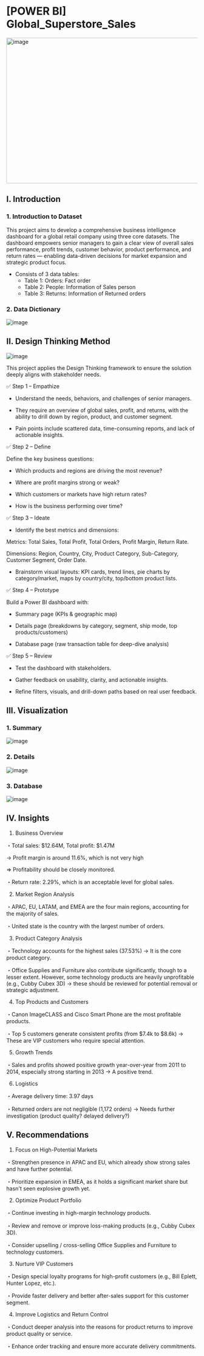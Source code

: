 # [POWER BI] Global_Superstore_Sales

<img width="960" height="383" alt="image" src="https://github.com/user-attachments/assets/92f55a0a-fa65-4fff-b706-5657cf91d9dc" />

## I. Introduction
### 1. Introduction to Dataset
This project aims to develop a comprehensive business intelligence dashboard for a global retail company using three core datasets.
The dashboard empowers senior managers to gain a clear view of overall sales performance, profit trends, customer behavior, product performance, and return rates — enabling data-driven decisions for market expansion and strategic product focus.
* Consists of 3 data tables:
  - Table 1: Orders: Fact order
  - Table 2: People: Information of Sales person
  - Table 3: Returns: Information of Returned orders

### 2. Data Dictionary

![image](https://github.com/user-attachments/assets/3ec09aea-f6f6-4b89-bb32-bf197a39fe02)

## II. Design Thinking Method

![image](https://github.com/user-attachments/assets/2dbcf783-46f6-4f09-8bb4-318f936548d9)

This project applies the Design Thinking framework to ensure the solution deeply aligns with stakeholder needs.

✅ Step 1 – Empathize
* Understand the needs, behaviors, and challenges of senior managers.

* They require an overview of global sales, profit, and returns, with the ability to drill down by region, product, and customer segment.

* Pain points include scattered data, time-consuming reports, and lack of actionable insights.

✅ Step 2 – Define

Define the key business questions:

* Which products and regions are driving the most revenue?

* Where are profit margins strong or weak?

* Which customers or markets have high return rates?

* How is the business performing over time?

✅ Step 3 – Ideate

* Identify the best metrics and dimensions:

Metrics: Total Sales, Total Profit, Total Orders, Profit Margin, Return Rate.

Dimensions: Region, Country, City, Product Category, Sub-Category, Customer Segment, Order Date.

* Brainstorm visual layouts: KPI cards, trend lines, pie charts by category/market, maps by country/city, top/bottom product lists.

✅ Step 4 – Prototype

Build a Power BI dashboard with:

* Summary page (KPIs & geographic map)

* Details page (breakdowns by category, segment, ship mode, top products/customers)

* Database page (raw transaction table for deep-dive analysis)

✅ Step 5 – Review

* Test the dashboard with stakeholders.

* Gather feedback on usability, clarity, and actionable insights.

* Refine filters, visuals, and drill-down paths based on real user feedback.

## III. Visualization

### 1. Summary

![image](https://github.com/user-attachments/assets/c13deb26-ad8d-4c1d-9f56-0ad102adc163)

### 2. Details

![image](https://github.com/user-attachments/assets/b785b132-c213-4302-ab3d-879ef676732b)

### 3. Database

![image](https://github.com/user-attachments/assets/04b7bc4c-9b8d-4c22-af21-f66813406f91)

## IV. Insights
1) Business Overview

・Total sales: $12.64M, Total profit: $1.47M

→ Profit margin is around 11.6%, which is not very high

=> Profitability should be closely monitored.

・Return rate: 2.29%, which is an acceptable level for global sales.

2) Market Region Analysis

・APAC, EU, LATAM, and EMEA are the four main regions, accounting for the majority of sales.

・United state is the country with the largest number of orders. 

3) Product Category Analysis

・Technology accounts for the highest sales (37.53%) → It is the core product category.

・Office Supplies and Furniture also contribute significantly, though to a lesser extent.
However, some technology products are heavily unprofitable (e.g., Cubby Cubex 3D) → these should be reviewed for potential removal or strategic adjustment.

4) Top Products and Customers

・Canon ImageCLASS and Cisco Smart Phone are the most profitable products.

・Top 5 customers generate consistent profits (from $7.4k to $8.6k) → These are VIP customers who require special attention.

5) Growth Trends

・Sales and profits showed positive growth year-over-year from 2011 to 2014, especially strong starting in 2013 → A positive trend.

6) Logistics

・Average delivery time: 3.97 days

・Returned orders are not negligible (1,172 orders) → Needs further investigation (product quality? delayed delivery?)

## V. Recommendations
1) Focus on High-Potential Markets

・Strengthen presence in APAC and EU, which already show strong sales and have further potential.

・Prioritize expansion in EMEA, as it holds a significant market share but hasn't seen explosive growth yet.

2) Optimize Product Portfolio

・Continue investing in high-margin technology products.

・Review and remove or improve loss-making products (e.g., Cubby Cubex 3D).

・Consider upselling / cross-selling Office Supplies and Furniture to technology customers.

3) Nurture VIP Customers

・Design special loyalty programs for high-profit customers (e.g., Bill Eplett, Hunter Lopez, etc.).

・Provide faster delivery and better after-sales support for this customer segment.

4) Improve Logistics and Return Control

・Conduct deeper analysis into the reasons for product returns to improve product quality or service.

・Enhance order tracking and ensure more accurate delivery commitments.

